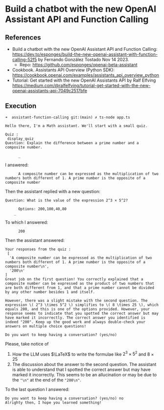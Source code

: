 # Build a chatbot with the new OpenAI Assistant API and Function Calling

## References

* Build a chatbot with the new OpenAI Assistant API and Function Calling: <https://dev.to/esponges/build-the-new-openai-assistant-with-function-calling-52f5> by Fernando González Tostado Nov 14 2023.
  * Repo: <https://github.com/esponges/openai-beta-assistant>
* Cookbook. Assistants API Overview (Python SDK): <https://cookbook.openai.com/examples/assistants_api_overview_python>
* Tutorial: Get started with the new OpenAI Assistants API by Ralf Elfving <https://medium.com/@ralfelfving/tutorial-get-started-with-the-new-openai-assistants-api-7049c2517bfe>

## Execution

```
➜  assistant-function-calling git:(main) ✗ ts-node app.ts

Hello there, I'm a Math assistant. We'll start with a small quiz.

Quiz :
 display_quiz
Question: Explain the difference between a prime number and a composite number.

      _
```

I answered:

```
      A composite number can be expressed as the multiplication of two numbers both different of 1. A prime number is the opposite of a composite number
```

Then the assistant replied with a new question:

```
Question: What is the value of the expression 2^3 × 5^2?

      Options: 200,100,40,80
    _
```
To which I answered:

```
      200
```
    
Then the assistant answered:
    
```
Your responses from the quiz :
 [
  'A composite number can be expressed as the multiplication of two numbers both different of 1. A prime number is the opposite of a composite number\n',
  '200\n'
]
Great job on the first question! You correctly explained that a composite number can be expressed as the product of two numbers that are both different from 1, and that a prime number cannot be divided by any other number besides 1 and itself.

However, there was a slight mistake with the second question. The expression \( 2^3 \times 5^2 \) simplifies to \( 8 \times 25 \), which equals 200, and this is one of the options provided. However, your response seems to indicate that you spotted the correct answer but may have marked it incorrectly. The correct answer you identified is indeed "200". Keep up the good work and always double-check your answers on multiple choice questions! 

Do you want to keep having a conversation? (yes/no) 
```
Please, take notice of
1. How the LLM uses  $\LaTeX$ to write the formulae like $2^3 \times 5^2$ and $8 \times 25$
2. The discussion about the answer to the second question. The assistant is able to understand that I spotted the correct answer but may have marked it incorrectly. This seems to be an allucination or may be due to the `"\n"` at the end of the `"200\n"`.


To the last question I answered:

```
Do you want to keep having a conversation? (yes/no) no
Alrighty then, I hope you learned something!
```